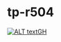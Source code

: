 # tp-r504

[![ALT textGH](https://github.com/sausseme/tp-r504/actions/workflows/pytest.yml/badge.svg)](https://github.com/sausseme/tp-r504/actions)

